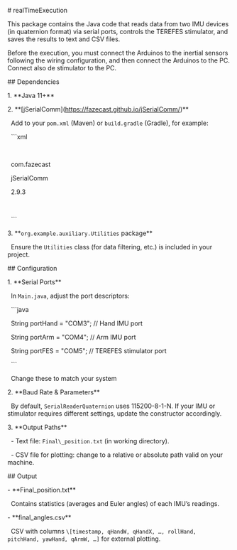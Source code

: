 \# realTimeExecution



This package contains the Java code that reads data from two IMU devices (in quaternion format) via serial ports, controls the TEREFES stimulator, and saves the results to text and CSV files.



Before the execution, you must connect the Arduinos to the inertial sensors following the wiring configuration, and then connect the Arduinos to the PC. Connect also de stimulator to the PC.



\## Dependencies



1\. \*\*Java 11+\*\*  

2\. \*\*\[jSerialComm](https://fazecast.github.io/jSerialComm/)\*\*  

&nbsp;  Add to your `pom.xml` (Maven) or `build.gradle` (Gradle), for example:

&nbsp;  ```xml

&nbsp;  <dependency>

&nbsp;    <groupId>com.fazecast</groupId>

&nbsp;    <artifactId>jSerialComm</artifactId>

&nbsp;    <version>2.9.3</version>

&nbsp;  </dependency>

&nbsp;  ```

3\. \*\*`org.example.auxiliary.Utilities` package\*\*  

&nbsp;  Ensure the `Utilities` class (for data filtering, etc.) is included in your project.



\## Configuration



1\. \*\*Serial Ports\*\*  

&nbsp;  In `Main.java`, adjust the port descriptors:

&nbsp;  ```java

&nbsp;  String portHand  = "COM3";        // Hand IMU port

&nbsp;  String portArm   = "COM4";        // Arm IMU port

&nbsp;  String portFES   = "COM5";        // TEREFES stimulator port

&nbsp;  ```

&nbsp;  Change these to match your system



2\. \*\*Baud Rate \& Parameters\*\*  

&nbsp;  By default, `SerialReaderQuaternion` uses 115200-8-1-N. If your IMU or stimulator requires different settings, update the constructor accordingly.



3\. \*\*Output Paths\*\*  

&nbsp;  - Text file: `Final\_position.txt` (in working directory).  

&nbsp;  - CSV file for plotting: change to a relative or absolute path valid on your machine.





\## Output



\- \*\*Final\_position.txt\*\*  

&nbsp; Contains statistics (averages and Euler angles) of each IMU’s readings.  

\- \*\*final\_angles.csv\*\*  

&nbsp; CSV with columns `\[timestamp, qHandW, qHandX, …, rollHand, pitchHand, yawHand, qArmW, …]` for external plotting.











